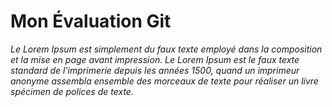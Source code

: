 # Mon Évaluation Git

*Le Lorem Ipsum est simplement du faux texte employé dans la composition et la mise en page avant impression. Le Lorem Ipsum est le faux texte standard de l'imprimerie depuis les années 1500,
quand un imprimeur anonyme assembla ensemble des morceaux de texte pour réaliser un livre spécimen de polices de texte.*

